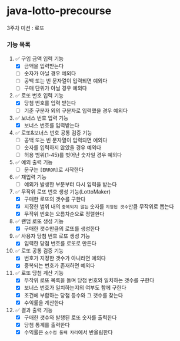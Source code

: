 # java-lotto-precourse

3주차 미션 : 로또

### 기능 목록

1. ✅ 구입 금액 입력 기능
    - [x] 금액을 입력받는다
    - [ ] 숫자가 아닐 경우 예외다
    - [ ] 공백 또는 빈 문자열이 입력되면 예외다
    - [ ] 구매 단위가 아닐 경우 예외다

2. ✅ 로또 번호 입력 기능
    - [x] 당첨 번호를 입력 받는다
    - [ ] 기준 구분자 외의 구분자로 입력했을 경우 예외다

3. ✅ 보너스 번호 입력 기능
    - [x] 보너스 번호를 입력받는다

4. ✅ 로또&보너스 번호 공통 검증 기능
    - [ ] 공백 또는 빈 문자열이 입력되면 예외다
    - [ ] 숫자를 입력하지 않았을 경우 예외다
    - [ ] 허용 범위(1-45)를 벗어난 숫자일 경우 예외다

5. ✅ 예외 출력 기능
    - [ ] 문구는 `[ERROR]`로 시작한다

6. ✅ 재입력 기능
    - [ ] 예외가 발생한 부분부터 다시 입력을 받는다

7. ✅ 무작위 로또 번호 생성 기능(LottoMaker)
    - [x] 구매한 로또의 갯수를 구한다
    - [x] 지정한 범위 내의 `중복되지 않는` 숫자를 `지정된 갯수`만큼 무작위로 뽑는다
    - [x] 무작위 번호는 오름차순으로 정렬한다

8. ✅ 랜덤 로또 생성 기능
    - [x] 구매한 갯수만큼의 로또를 생성한다

9. ✅ 사용자 당첨 번호 로또 생성 기능
    - [x] 입력한 당첨 번호를 로또로 만든다

10. ✅ 로또 공통 검증 기능
    - [x] 번호가 지정한 갯수가 아니라면 예외다
    - [x] 중복되는 번호가 존재하면 예외다

11. ✅ 로또 당첨 계산 기능
    - [x] 무작위 로또 목록을 돌며 당첨 번호와 일치하는 갯수를 구한다
    - [x] 보너스 번호가 일치하는지의 여부도 함께 구한다
    - [x] 조건에 부합하는 당첨 등수와 그 갯수를 찾는다
    - [x] 수익률을 계산한다

12. ✅ 결과 출력 기능
    - [x] 구매한 갯수와 발행된 로또 숫자를 출력한다
    - [X] 당첨 통계를 출력한다
    - [x] 수익률은 `소수점 둘째 자리`에서 반올림한다
